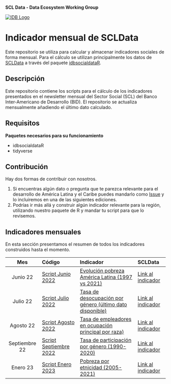 **SCL Data - Data Ecosystem Working Group**

[![IDB Logo](https://scldata.iadb.org/assets/iadb-7779368a000004449beca0d4fc6f116cc0617572d549edf2ae491e9a17f63778.png)](https://scldata.iadb.org)

# Indicador mensual de SCLData
Este repositorio se utiliza para calcular y almacenar indicadores sociales de forma mensual. Para el cálculo se utilizan principalmente los datos de [SCLData](https://scldata.iadb.org/) a través del paquete [idbsocialdataR](https://github.com/EL-BID/idbsocialdataR).

## Descripción

Este repositorio contiene los scripts para el cálculo de los indicadores presentados en el newsletter mensual del Sector Social (SCL) del Banco Inter-Americano de Desarrollo (BID). 
El repositorio se actualiza mensualmente añadiendo el último dato calculado.

## Requisitos

**Paquetes necesarios para su funcionamiento**

- idbsocialdataR
- tidyverse

## Contribución

Hay dos formas de contribuir con nosotros. 

1. Si encuentras algún dato o pregunta que te parezca relevante para el desarrollo de América Latina y el Caribe puedes mandarlo como [Issue](https://github.com/BID-DATA/newsletter_scl/issues) y lo incluiremos en una de las siguientes ediciones.
2. Podrías ir más allá y construir algún indicador relevante para la región, utilizando nuestro paquete de R y mandar tu script para que lo revisemos. 

## Indicadores mensuales

En esta sección presentamos el resumen de todos los indicadores construidos hasta el momento. 

| Mes | Código | Indicador | SCLData
| :---: | :--- | :--- | :--- | 
| Junio 22 |[Script Junio 2022](https://github.com/BID-DATA/newsletter_scl/blob/main/monthly%20figure_june22.R)|[Evolución pobreza América Latina (1997 vs 2021)](https://github.com/BID-DATA/newsletter_scl/blob/main/Output/Poverty_evolution.jpg)|[Link al indicador](https://scldata.iadb.org/en/public/query-builder?collections=Household+Socio-Economic+Surveys&indicators=pobreza) | 
| Julio 22 |[Script Julio 2022](https://github.com/BID-DATA/newsletter_scl/blob/main/monthly%20figure_jul22.R)|[Tasa de desocupación por género (último dato disponible)](https://github.com/BID-DATA/newsletter_scl/blob/main/Output/Unemployment_rate_gender.jpg)|[Link al indicador](https://scldata.iadb.org/es/public/query-builder?indicators=tasa_desocupacion&categories=sex) | 
| Agosto 22 |[Script Agosto 2022](https://github.com/BID-DATA/newsletter_scl/blob/main/monthly%20figure_aug22.R)|[Tasa de empleadores en ocupación principal por raza)](https://github.com/BID-DATA/newsletter_scl/blob/main/Output/Employers-race.jpg)|[Link al indicador](https://scldata.iadb.org/es/public/query-builder?indicators=tasa_desocupacion&categories=sex) | 
| Septiembre 22 |[Script Septiembre 2022](https://github.com/BID-DATA/newsletter_scl/blob/main/monthly%20figure_sept22.R)|[Tasa de participación por género (1990-2020)](https://github.com/BID-DATA/newsletter_scl/blob/main/Output/Participation_rate_lac.jpg)|[Link al indicador](https://scldata.iadb.org/es/public/query-builder?indicators=tasa_participacion&categories=sex) | 
| Enero 23 | [Script Enero 2023](https://github.com/BID-DATA/newsletter_scl/blob/main/monthly%20figure_jan23.R)|[Pobreza por etnicidad (2005-2021)](https://github.com/BID-DATA/newsletter_scl/blob/main/Output/pobreza-race.jpg) | [Link al indicador](https://scldata.iadb.org/es/public/query-builder?indicators=pobreza&categories=ethnicity&countries=BOL%2CCOL%2CMEX) |

